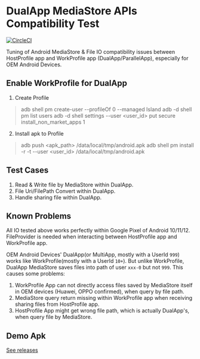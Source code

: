 # DualApp MediaStore APIs Compatibility Test
[![CircleCI](https://circleci.com/gh/kaedea/dulapp-mediastore-compatibility.svg?style=shield&circle-token=0408c3e1410b8176b0e9ff44e6ecd0cb2ed45c7b)](#)

Tuning of Android MediaStore & File IO compatibility issues between HostProfile app and
WorkProfile app (DualApp/ParallelApp), especially for OEM Android Devices.

## Enable WorkProfile for DualApp

1. Create Profile
> adb shell pm create-user --profileOf 0 --managed Island
> adb -d shell pm list users
> adb -d shell settings --user <user_id> put secure install_non_market_apps 1

2. Install apk to Profile
> adb push <apk_path> /data/local/tmp/android.apk
> adb shell pm install -r -t --user <user_id> /data/local/tmp/android.apk

## Test Cases

1. Read & Write file by MediaStore within DualApp.
2. File Uri/FilePath Convert within DualApp.
3. Handle sharing file  within DualApp.

## Known Problems

All IO tested above works perfectly within Google Pixel of Android 10/11/12. FileProvider is needed when interacting
between HostProfile app and WorkProfile app.

OEM Android Devices' DualApp(or MultiApp, mostly with a UserId `999`) works like WorkProfile(mostly with a UserId `10+`).
But unlike WorkProfile, DualApp MediaStore saves files into path of user `xxx-0` but not `999`. This
causes some problems:

1. WorkProfile App can not directly access files saved by MediaStore itself in OEM devices (Huawei, OPPO confirmed), when query by file path.
2. MediaStore query return missing within WorkProfile app when receiving sharing files from HostProfile app.
3. HostProfile App might get wrong file path, which is actually DualApp's, when query file by MediaStore.

## Demo Apk

[See releases](https://github.com/kaedea/dulapp-mediastore-compatibility/releases)

